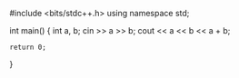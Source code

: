 #include <bits/stdc++.h>
using namespace std;

int main() 
{
    int a, b;
    cin >> a >> b;
    cout << a << b << a + b;
    
    return 0;
}
